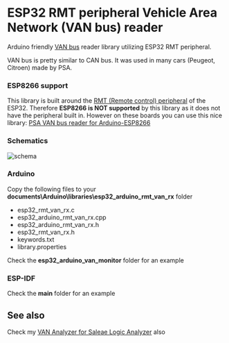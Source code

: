 
# ESP32 RMT peripheral Vehicle Area Network (VAN bus) reader

Arduino friendly [VAN bus][van_network] reader library utilizing ESP32 RMT peripheral.

VAN bus is pretty similar to CAN bus. It was used in many cars (Peugeot, Citroen) made by PSA.

### ESP8266 support
This library is built around the [RMT (Remote control) peripheral][rmt_peripheral] of the ESP32. Therefore **ESP8266 is NOT supported** by this library as it does not have the peripheral built in. However on these boards you can use this nice library: [PSA VAN bus reader for Arduino-ESP8266][van_reader_for_esp8266]

### Schematics

![schema](https://github.com/morcibacsi/esp32_rmt_van_rx/raw/master/extras/schema/esp32-sn65hvd230-iso-a.png)

### Arduino
Copy the following files to your **documents\Arduino\libraries\esp32_arduino_rmt_van_rx** folder
  - esp32_rmt_van_rx.c
  - esp32_arduino_rmt_van_rx.cpp
  - esp32_arduino_rmt_van_rx.h
  - esp32_rmt_van_rx.h
  - keywords.txt
  - library.properties

Check the **esp32_arduino_van_monitor** folder for an example

### ESP-IDF

Check the **main** folder for an example



## See also
Check my [VAN Analyzer for Saleae Logic Analyzer][van_analyzer] also

[van_network]: https://en.wikipedia.org/wiki/Vehicle_Area_Network
[van_analyzer]: https://github.com/morcibacsi/VanAnalyzer/
[rmt_peripheral]: https://docs.espressif.com/projects/esp-idf/en/latest/api-reference/peripherals/rmt.html
[van_reader_for_esp8266]: https://github.com/0xCAFEDECAF/VanBus
